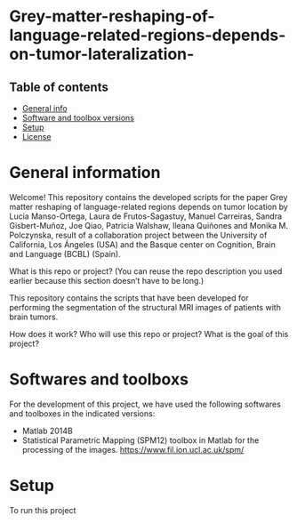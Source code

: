 # Grey-matter-reshaping-of-language-related-regions-depends-on-tumor-lateralization-

## Table of contents
* [General info](#general-information)
* [Software and toolbox versions](#softwares-and-toolboxs)
* [Setup](#setup)
* [License](#license)

# General information
Welcome! This repository contains the developed scripts for the paper Grey matter reshaping of language-related regions depends on tumor location by Lucia Manso-Ortega, Laura de Frutos-Sagastuy, Manuel Carreiras, Sandra Gisbert-Muñoz, Joe Qiao, Patricia Walshaw, Ileana Quiñones and Monika M. Polczynska, result of a collaboration project between the University of California, Los Ángeles (USA) and the Basque center on Cognition, Brain and Language (BCBL) (Spain).


What is this repo or project? (You can reuse the repo description you used earlier because this section doesn’t have to be long.)

This repository contains the scripts that have been developed for performing the segmentation of the structural MRI images of patients with brain tumors.

How does it work?
Who will use this repo or project?
What is the goal of this project?


# Softwares and toolboxs
For the development of this project, we have used the following softwares and toolboxes in the indicated versions:
- Matlab 2014B
- Statistical Parametric Mapping (SPM12) toolbox in Matlab for the processing of the images. https://www.fil.ion.ucl.ac.uk/spm/


# Setup
To run this project
